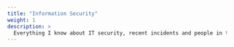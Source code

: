 ```yaml
---
title: "Information Security"
weight: 1
description: >
  Everything I know about IT security, recent incidents and people in the space.
---
```

